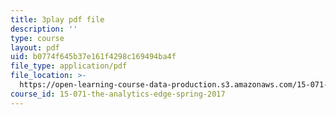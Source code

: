 ```yaml
---
title: 3play pdf file
description: ''
type: course
layout: pdf
uid: b0774f645b37e161f4298c169494ba4f
file_type: application/pdf
file_location: >-
  https://open-learning-course-data-production.s3.amazonaws.com/15-071-the-analytics-edge-spring-2017/b0774f645b37e161f4298c169494ba4f_uxNfDiKmZ5M.pdf
course_id: 15-071-the-analytics-edge-spring-2017
---
```

